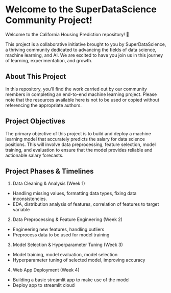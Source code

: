 # Welcome to the SuperDataScience Community Project!
Welcome to the California Housing Prediction repository! 🎉

This project is a collaborative initiative brought to you by SuperDataScience, a thriving community dedicated to advancing the fields of data science, machine learning, and AI. We are excited to have you join us in this journey of learning, experimentation, and growth.

## About This Project
In this repository, you’ll find the work carried out by our community members in completing an end-to-end machine learning project. Please note that the resources available here is not to be used or copied without referencing the appropriate authors.

## Project Objectives
The primary objective of this project is to build and deploy a machine learning model that accurately predicts the salary for data science positions. This will involve data preprocessing, feature selection, model training, and evaluation to ensure that the model provides reliable and actionable salary forecasts.

## Project Phases & Timelines
1. Data Cleaning & Analysis (Week 1)
  - Handling missing values, formatting data types, fixing data inconsistencies.
  - EDA, distribution analysis of features, correlation of features to target variable
2. Data Preprocessing & Feature Engineering (Week 2)
  - Engineering new features, handling outliers
  - Preprocess data to be used for model training
3. Model Selection & Hyperparameter Tuning (Week 3)
  - Model training, model evaluation, model selection
  - Hyperparameter tuning of selected model, improving accuracy
4. Web App Deployment (Week 4)
  - Building a basic streamlit app to make use of the model
  - Deploy app to streamlit cloud
